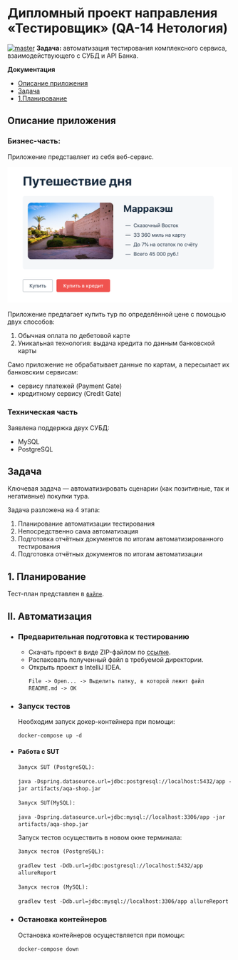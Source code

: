 # Дипломный проект направления «Тестировщик» (QA-14 Нетология)

[![master](https://github.com/aeontal/Diploma/actions/workflows/gradle.yml/badge.svg?branch=master)](https://github.com/aeontal/Diploma/actions/workflows/gradle.yml) **Задача:** автоматизация тестирования комплексного сервиса, взаимодействующего с СУБД и API Банка.

**Документация**
  * [Описание приложения](#описание-приложения)
  * [Задача](#задача)
  * [1.Планирование](#i-планирование)

## Описание приложения

### Бизнес-часть: 

Приложение представляет из себя веб-сервис.

![](doc/img/diploma-service.png)

Приложение предлагает купить тур по определённой цене с помощью двух способов:
1. Обычная оплата по дебетовой карте
1. Уникальная технология: выдача кредита по данным банковской карты

Само приложение не обрабатывает данные по картам, а пересылает их банковским сервисам:
* сервису платежей (Payment Gate)
* кредитному сервису (Credit Gate)

### Техническая часть

Заявлена поддержка двух СУБД:
* MySQL
* PostgreSQL

## Задача

Ключевая задача — автоматизировать сценарии (как позитивные, так и негативные) покупки тура.

Задача разложена на 4 этапа:
1. Планирование автоматизации тестирования
1. Непосредственно сама автоматизация
1. Подготовка отчётных документов по итогам автоматизированного тестирования
1. Подготовка отчётных документов по итогам автоматизации

## 1. Планирование

Тест-план представлен в [`файле`](doc/Plan.md).

## II. Автоматизация

* ### Предварительная подготовка к тестированию

   * Скачать проект в виде ZIP-файлом по [ссылке](https://github.com/aeontal/Diploma/archive/refs/heads/master.zip).
   * Распаковать полученный файл в требуемой директории.
   * Открыть проект в IntelliJ IDEA.
      ```
      File -> Open... -> Выделить папку, в которой лежит файл README.md -> OK
      ```
      
* ### Запуск тестов

   Необходим запуск докер-контейнера при помощи:
   ```  
   docker-compose up -d
   ```

 * #### Работа с SUT

      ```
      Запуск SUT (PostgreSQL):
      
      java -Dspring.datasource.url=jdbc:postgresql://localhost:5432/app -jar artifacts/aqa-shop.jar

      Запуск SUT(MySQL): 
	
      java -Dspring.datasource.url=jdbc:mysql://localhost:3306/app -jar artifacts/aqa-shop.jar
      ```
      Запуск тестов осуществить в новом окне терминала:
       
      ```
      Запуск тестов (PostgreSQL):
      
      gradlew test -Ddb.url=jdbc:postgresql://localhost:5432/app allureReport
      
      Запуск тестов (MySQL):
      
      gradlew test -Ddb.url=jdbc:mysql://localhost:3306/app allureReport 
      
      ```
   
* ### Остановка контейнеров

   Остановка контейнеров осуществляется при помощи:
   ```  
   docker-compose down
   ```
